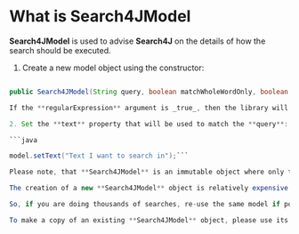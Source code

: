 # What is Search4JModel #

**Search4JModel** is used to advise **Search4J** on the details of how the search should be executed.

1. Create a new model object using the constructor:

```java

public Search4JModel(String query, boolean matchWholeWordOnly, boolean caseSensitive, boolean regularExpression)```

If the **regularExpression** argument is _true_, then the library will ignore **matchWholeWordOnly** and **caseSensitive** fields.

2. Set the **text** property that will be used to match the **query**:

```java

model.setText("Text I want to search in");```

Please note, that **Search4JModel** is an immutable object where only the **text** property can be changed.

The creation of a new **Search4JModel** object is relatively expensive (as the regular expression/match whole word pattern fields are pre-compiled at the construction time).

So, if you are doing thousands of searches, re-use the same model if possible. However, if the design of your application doesn't allow it, please measure the performance before making any radical changes.

To make a copy of an existing **Search4JModel** object, please use its **clone** method.